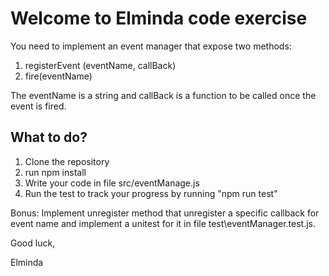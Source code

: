 # Welcome to Elminda code exercise

You need to implement an event manager that expose two methods:
 1. registerEvent (eventName, callBack)
 2. fire(eventName)
 
The eventName is a string and callBack is a function to be called once the event is fired.

## What to do?

1. Clone the repository 
2. run npm install
3. Write your code in file src/eventManage.js
4. Run the test to track your progress by running "npm run test"

Bonus:
Implement unregister method that unregister a specific callback for event name and implement a unitest for it in file test\eventManager.test.js.

Good luck,

Elminda